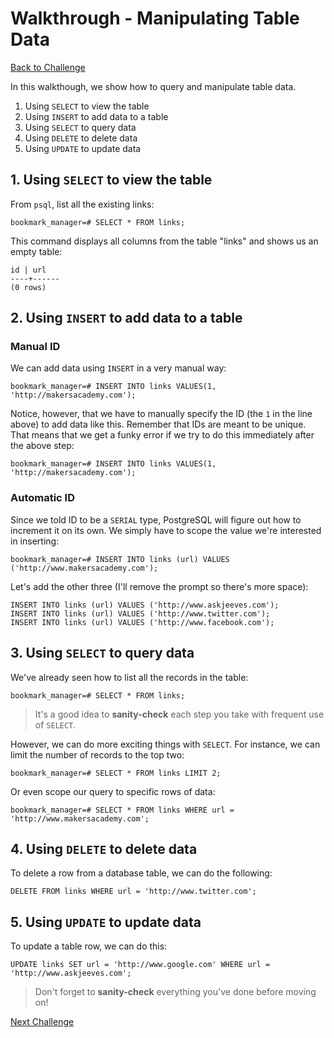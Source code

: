 # Walkthrough - Manipulating Table Data

[Back to Challenge](../05_manipulating_table_data.md)

In this walkthough, we show how to query and manipulate table data.

1. Using `SELECT` to view the table
2. Using `INSERT` to add data to a table
3. Using `SELECT` to query data
4. Using `DELETE` to delete data
5. Using `UPDATE` to update data

## 1. Using `SELECT` to view the table

From `psql`, list all the existing links:

```
bookmark_manager=# SELECT * FROM links;
```

This command displays all columns from the table "links" and shows us an empty table:

```
id | url
----+------
(0 rows)
```

## 2. Using `INSERT` to add data to a table

### Manual ID

We can add data using `INSERT` in a very manual way:

```
bookmark_manager=# INSERT INTO links VALUES(1, 'http://makersacademy.com');
```

Notice, however, that we have to manually specify the ID (the `1` in the line above) to add data like this. Remember that IDs are meant to be unique. That means that we get a funky error if we try to do this immediately after the above step:

```
bookmark_manager=# INSERT INTO links VALUES(1, 'http://makersacademy.com');
```

### Automatic ID

Since we told ID to be a `SERIAL` type, PostgreSQL will figure out how to increment it on its own. We simply have to scope the value we're interested in inserting:

```
bookmark_manager=# INSERT INTO links (url) VALUES ('http://www.makersacademy.com');
```

Let's add the other three (I'll remove the prompt so there's more space):

```
INSERT INTO links (url) VALUES ('http://www.askjeeves.com');
INSERT INTO links (url) VALUES ('http://www.twitter.com');
INSERT INTO links (url) VALUES ('http://www.facebook.com');
```

## 3. Using `SELECT` to query data

We've already seen how to list all the records in the table:

```
bookmark_manager=# SELECT * FROM links;
```

> It's a good idea to **sanity-check** each step you take with frequent use of `SELECT`.

However, we can do more exciting things with `SELECT`. For instance, we can limit the number of records to the top two:

```
bookmark_manager=# SELECT * FROM links LIMIT 2;
```

Or even scope our query to specific rows of data:

```
bookmark_manager=# SELECT * FROM links WHERE url = 'http://www.makersacademy.com';
```

## 4. Using `DELETE` to delete data

To delete a row from a database table, we can do the following:

```
DELETE FROM links WHERE url = 'http://www.twitter.com';
```

## 5. Using `UPDATE` to update data

To update a table row, we can do this:

```
UPDATE links SET url = 'http://www.google.com' WHERE url = 'http://www.askjeeves.com';
```

> Don't forget to **sanity-check** everything you've done before moving on!

[Next Challenge](../06_using_data_mapper.md)
